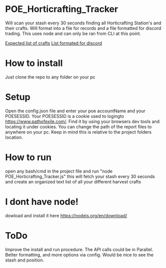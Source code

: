 
# POE_Horticrafting_Tracker
Will scan your stash every 30 seconds finding all Horticrafting Station's and their crafts. Will format into a file for records and a file formatted for discord trading.
This uses node and can only be ran from CLI at this point.

[Expected list of crafts](https://github.com/Corbris/POE_Horticrafting_Tracker/blob/master/REPORTS/CraftList.txt)
[List formated for discord](https://github.com/Corbris/POE_Horticrafting_Tracker/blob/master/REPORTS/CraftList_Discord.txt)

# How to install
Just clone the repo to any folder on your pc

# Setup
Open the config.json file and enter your poe accountName and your POESESSID.
Your POESESSID is a cookie used to logingto https://www.pathofexile.com/. Find it by using your browsers dev tools and locating it under cookies.
You can change the path of the report files to anywhere on your pc. Keep in mind this is relative to the project folders location.

# How to run
open any bash/cmd in the project file and run "node POE_Horticrafting_Tracker.js"
this will fetch your stash every 30 seconds and create an organized text list of all your different harvest crafts

# I dont have node!
dowload and install it here https://nodejs.org/en/download/

# ToDo
Improve the install and run procedure.
The API calls could be in Parallel.
Better formatting, and more options via config.
Would be nice to see the stash and position.
